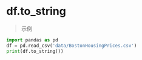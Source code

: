 &emsp;
# df.to_string


>示例
```python
import pandas as pd
df = pd.read_csv('data/BostonHousingPrices.csv')
print(df.to_string())
```

